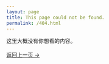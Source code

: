 ```yaml
---
layout: page
title: This page could not be found.
permalink: /404.html
---
```


这里大概没有你想看的内容。<br /><br/>
<a class="error-link" href="{{ site.baseurl }}/">返回上一页 &rarr;</a>
